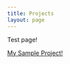 ```yaml
---
title: Projects
layout: page
---
```



<!--![Profile Image]({{ site.url }}/{{ site.picture }})-->
Test page!

<a href="/processing_projects/sample.html"> My Sample Project! </a>

